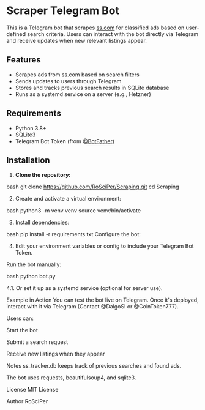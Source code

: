 # Scraper Telegram Bot

This is a Telegram bot that scrapes [ss.com](https://ss.com) for classified ads based on user-defined search criteria. Users can interact with the bot directly via Telegram and receive updates when new relevant listings appear.

## Features

- Scrapes ads from ss.com based on search filters
- Sends updates to users through Telegram
- Stores and tracks previous search results in SQLite database
- Runs as a systemd service on a server (e.g., Hetzner)

## Requirements

- Python 3.8+
- SQLite3
- Telegram Bot Token (from [@BotFather](https://t.me/BotFather))

## Installation

1. **Clone the repository:**

bash
git clone https://github.com/RoSciPer/Scraping.git
cd Scraping


2. Create and activate a virtual environment:

bash
python3 -m venv venv
source venv/bin/activate



3. Install dependencies:

bash
pip install -r requirements.txt
Configure the bot:



4. Edit your environment variables or config to include your Telegram Bot Token.

Run the bot manually:

bash
python bot.py

4.1. Or set it up as a systemd service (optional for server use).

Example in Action
You can test the bot live on Telegram. Once it's deployed, interact with it via Telegram (Contact @DalgoSI or @CoinToken777).

Users can:

Start the bot

Submit a search request

Receive new listings when they appear

Notes
ss_tracker.db keeps track of previous searches and found ads.

The bot uses requests, beautifulsoup4, and sqlite3.

License
MIT License

Author
RoSciPer
